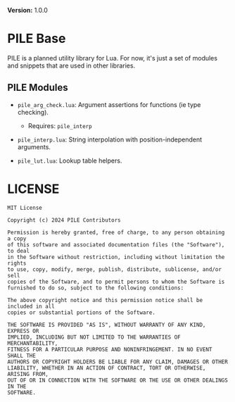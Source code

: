 **Version:** 1.0.0

# PILE Base

PILE is a planned utility library for Lua. For now, it's just a set of modules and snippets that are used in other libraries.

## PILE Modules

* `pile_arg_check.lua`: Argument assertions for functions (ie type checking).
  * Requires: `pile_interp`

* `pile_interp.lua`: String interpolation with position-independent arguments.

* `pile_lut.lua`: Lookup table helpers.


# LICENSE

```
MIT License

Copyright (c) 2024 PILE Contributors

Permission is hereby granted, free of charge, to any person obtaining a copy
of this software and associated documentation files (the "Software"), to deal
in the Software without restriction, including without limitation the rights
to use, copy, modify, merge, publish, distribute, sublicense, and/or sell
copies of the Software, and to permit persons to whom the Software is
furnished to do so, subject to the following conditions:

The above copyright notice and this permission notice shall be included in all
copies or substantial portions of the Software.

THE SOFTWARE IS PROVIDED "AS IS", WITHOUT WARRANTY OF ANY KIND, EXPRESS OR
IMPLIED, INCLUDING BUT NOT LIMITED TO THE WARRANTIES OF MERCHANTABILITY,
FITNESS FOR A PARTICULAR PURPOSE AND NONINFRINGEMENT. IN NO EVENT SHALL THE
AUTHORS OR COPYRIGHT HOLDERS BE LIABLE FOR ANY CLAIM, DAMAGES OR OTHER
LIABILITY, WHETHER IN AN ACTION OF CONTRACT, TORT OR OTHERWISE, ARISING FROM,
OUT OF OR IN CONNECTION WITH THE SOFTWARE OR THE USE OR OTHER DEALINGS IN THE
SOFTWARE.
```